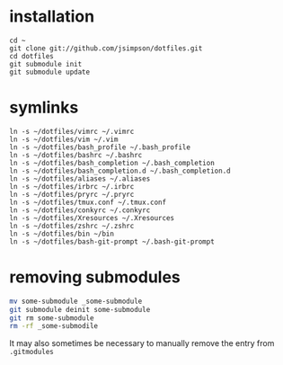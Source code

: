 # installation

    cd ~
    git clone git://github.com/jsimpson/dotfiles.git
    cd dotfiles
    git submodule init
    git submodule update

# symlinks

    ln -s ~/dotfiles/vimrc ~/.vimrc
    ln -s ~/dotfiles/vim ~/.vim
    ln -s ~/dotfiles/bash_profile ~/.bash_profile
    ln -s ~/dotfiles/bashrc ~/.bashrc
    ln -s ~/dotfiles/bash_completion ~/.bash_completion
    ln -s ~/dotfiles/bash_completion.d ~/.bash_completion.d
    ln -s ~/dotfiles/aliases ~/.aliases
    ln -s ~/dotfiles/irbrc ~/.irbrc
    ln -s ~/dotfiles/pryrc ~/.pryrc
    ln -s ~/dotfiles/tmux.conf ~/.tmux.conf
    ln -s ~/dotfiles/conkyrc ~/.conkyrc
    ln -s ~/dotfiles/Xresources ~/.Xresources
    ln -s ~/dotfiles/zshrc ~/.zshrc
    ln -s ~/dotfiles/bin ~/bin
    ln -s ~/dotfiles/bash-git-prompt ~/.bash-git-prompt

# removing submodules

```bash
mv some-submodule _some-submodule
git submodule deinit some-submodule
git rm some-submodule
rm -rf _some-submodile
```

It may also sometimes be necessary to manually remove the entry from `.gitmodules`
